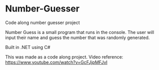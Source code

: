 # Number-Guesser
Code along number guesser project

Number Guess is a small program that runs in the console.
The user will input their name and guess the number that was randomly generated.

Built in .NET using C#

This was made as a code along project.
Video reference: https://www.youtube.com/watch?v=GcFJjpMFJvI
